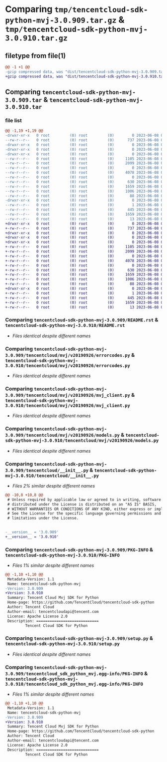 # Comparing `tmp/tencentcloud-sdk-python-mvj-3.0.909.tar.gz` & `tmp/tencentcloud-sdk-python-mvj-3.0.910.tar.gz`

## filetype from file(1)

```diff
@@ -1 +1 @@
-gzip compressed data, was "dist/tencentcloud-sdk-python-mvj-3.0.909.tar", last modified: Thu Jun  8 00:29:49 2023, max compression
+gzip compressed data, was "dist/tencentcloud-sdk-python-mvj-3.0.910.tar", last modified: Thu Jun  8 09:16:05 2023, max compression
```

## Comparing `tencentcloud-sdk-python-mvj-3.0.909.tar` & `tencentcloud-sdk-python-mvj-3.0.910.tar`

### file list

```diff
@@ -1,19 +1,19 @@
-drwxr-xr-x   0 root         (0) root         (0)        0 2023-06-08 00:29:49.000000 tencentcloud-sdk-python-mvj-3.0.909/
--rw-r--r--   0 root         (0) root         (0)      737 2023-06-08 00:29:49.000000 tencentcloud-sdk-python-mvj-3.0.909/README.rst
-drwxr-xr-x   0 root         (0) root         (0)        0 2023-06-08 00:29:49.000000 tencentcloud-sdk-python-mvj-3.0.909/tencentcloud/
-drwxr-xr-x   0 root         (0) root         (0)        0 2023-06-08 00:29:49.000000 tencentcloud-sdk-python-mvj-3.0.909/tencentcloud/mvj/
-drwxr-xr-x   0 root         (0) root         (0)        0 2023-06-08 00:29:49.000000 tencentcloud-sdk-python-mvj-3.0.909/tencentcloud/mvj/v20190926/
--rw-r--r--   0 root         (0) root         (0)     1105 2023-06-08 00:29:49.000000 tencentcloud-sdk-python-mvj-3.0.909/tencentcloud/mvj/v20190926/errorcodes.py
--rw-r--r--   0 root         (0) root         (0)     2099 2023-06-08 00:29:49.000000 tencentcloud-sdk-python-mvj-3.0.909/tencentcloud/mvj/v20190926/mvj_client.py
--rw-r--r--   0 root         (0) root         (0)        0 2023-06-08 00:29:49.000000 tencentcloud-sdk-python-mvj-3.0.909/tencentcloud/mvj/v20190926/__init__.py
--rw-r--r--   0 root         (0) root         (0)     4078 2023-06-08 00:29:49.000000 tencentcloud-sdk-python-mvj-3.0.909/tencentcloud/mvj/v20190926/models.py
--rw-r--r--   0 root         (0) root         (0)        0 2023-06-08 00:29:49.000000 tencentcloud-sdk-python-mvj-3.0.909/tencentcloud/mvj/__init__.py
--rw-r--r--   0 root         (0) root         (0)      630 2023-06-08 00:29:49.000000 tencentcloud-sdk-python-mvj-3.0.909/tencentcloud/__init__.py
--rw-r--r--   0 root         (0) root         (0)     1659 2023-06-08 00:29:49.000000 tencentcloud-sdk-python-mvj-3.0.909/PKG-INFO
--rw-r--r--   0 root         (0) root         (0)     1006 2023-06-08 00:29:49.000000 tencentcloud-sdk-python-mvj-3.0.909/setup.py
--rw-r--r--   0 root         (0) root         (0)       88 2023-06-08 00:29:49.000000 tencentcloud-sdk-python-mvj-3.0.909/setup.cfg
-drwxr-xr-x   0 root         (0) root         (0)        0 2023-06-08 00:29:49.000000 tencentcloud-sdk-python-mvj-3.0.909/tencentcloud_sdk_python_mvj.egg-info/
--rw-r--r--   0 root         (0) root         (0)        1 2023-06-08 00:29:49.000000 tencentcloud-sdk-python-mvj-3.0.909/tencentcloud_sdk_python_mvj.egg-info/dependency_links.txt
--rw-r--r--   0 root         (0) root         (0)      445 2023-06-08 00:29:49.000000 tencentcloud-sdk-python-mvj-3.0.909/tencentcloud_sdk_python_mvj.egg-info/SOURCES.txt
--rw-r--r--   0 root         (0) root         (0)     1659 2023-06-08 00:29:49.000000 tencentcloud-sdk-python-mvj-3.0.909/tencentcloud_sdk_python_mvj.egg-info/PKG-INFO
--rw-r--r--   0 root         (0) root         (0)       13 2023-06-08 00:29:49.000000 tencentcloud-sdk-python-mvj-3.0.909/tencentcloud_sdk_python_mvj.egg-info/top_level.txt
+drwxr-xr-x   0 root         (0) root         (0)        0 2023-06-08 09:16:05.000000 tencentcloud-sdk-python-mvj-3.0.910/
+-rw-r--r--   0 root         (0) root         (0)      737 2023-06-08 09:16:05.000000 tencentcloud-sdk-python-mvj-3.0.910/README.rst
+drwxr-xr-x   0 root         (0) root         (0)        0 2023-06-08 09:16:05.000000 tencentcloud-sdk-python-mvj-3.0.910/tencentcloud/
+drwxr-xr-x   0 root         (0) root         (0)        0 2023-06-08 09:16:05.000000 tencentcloud-sdk-python-mvj-3.0.910/tencentcloud/mvj/
+drwxr-xr-x   0 root         (0) root         (0)        0 2023-06-08 09:16:05.000000 tencentcloud-sdk-python-mvj-3.0.910/tencentcloud/mvj/v20190926/
+-rw-r--r--   0 root         (0) root         (0)     1105 2023-06-08 09:16:05.000000 tencentcloud-sdk-python-mvj-3.0.910/tencentcloud/mvj/v20190926/errorcodes.py
+-rw-r--r--   0 root         (0) root         (0)     2099 2023-06-08 09:16:05.000000 tencentcloud-sdk-python-mvj-3.0.910/tencentcloud/mvj/v20190926/mvj_client.py
+-rw-r--r--   0 root         (0) root         (0)        0 2023-06-08 09:16:05.000000 tencentcloud-sdk-python-mvj-3.0.910/tencentcloud/mvj/v20190926/__init__.py
+-rw-r--r--   0 root         (0) root         (0)     4078 2023-06-08 09:16:05.000000 tencentcloud-sdk-python-mvj-3.0.910/tencentcloud/mvj/v20190926/models.py
+-rw-r--r--   0 root         (0) root         (0)        0 2023-06-08 09:16:05.000000 tencentcloud-sdk-python-mvj-3.0.910/tencentcloud/mvj/__init__.py
+-rw-r--r--   0 root         (0) root         (0)      630 2023-06-08 09:16:05.000000 tencentcloud-sdk-python-mvj-3.0.910/tencentcloud/__init__.py
+-rw-r--r--   0 root         (0) root         (0)     1659 2023-06-08 09:16:05.000000 tencentcloud-sdk-python-mvj-3.0.910/PKG-INFO
+-rw-r--r--   0 root         (0) root         (0)     1006 2023-06-08 09:16:05.000000 tencentcloud-sdk-python-mvj-3.0.910/setup.py
+-rw-r--r--   0 root         (0) root         (0)       88 2023-06-08 09:16:05.000000 tencentcloud-sdk-python-mvj-3.0.910/setup.cfg
+drwxr-xr-x   0 root         (0) root         (0)        0 2023-06-08 09:16:05.000000 tencentcloud-sdk-python-mvj-3.0.910/tencentcloud_sdk_python_mvj.egg-info/
+-rw-r--r--   0 root         (0) root         (0)        1 2023-06-08 09:16:05.000000 tencentcloud-sdk-python-mvj-3.0.910/tencentcloud_sdk_python_mvj.egg-info/dependency_links.txt
+-rw-r--r--   0 root         (0) root         (0)      445 2023-06-08 09:16:05.000000 tencentcloud-sdk-python-mvj-3.0.910/tencentcloud_sdk_python_mvj.egg-info/SOURCES.txt
+-rw-r--r--   0 root         (0) root         (0)     1659 2023-06-08 09:16:05.000000 tencentcloud-sdk-python-mvj-3.0.910/tencentcloud_sdk_python_mvj.egg-info/PKG-INFO
+-rw-r--r--   0 root         (0) root         (0)       13 2023-06-08 09:16:05.000000 tencentcloud-sdk-python-mvj-3.0.910/tencentcloud_sdk_python_mvj.egg-info/top_level.txt
```

### Comparing `tencentcloud-sdk-python-mvj-3.0.909/README.rst` & `tencentcloud-sdk-python-mvj-3.0.910/README.rst`

 * *Files identical despite different names*

### Comparing `tencentcloud-sdk-python-mvj-3.0.909/tencentcloud/mvj/v20190926/errorcodes.py` & `tencentcloud-sdk-python-mvj-3.0.910/tencentcloud/mvj/v20190926/errorcodes.py`

 * *Files identical despite different names*

### Comparing `tencentcloud-sdk-python-mvj-3.0.909/tencentcloud/mvj/v20190926/mvj_client.py` & `tencentcloud-sdk-python-mvj-3.0.910/tencentcloud/mvj/v20190926/mvj_client.py`

 * *Files identical despite different names*

### Comparing `tencentcloud-sdk-python-mvj-3.0.909/tencentcloud/mvj/v20190926/models.py` & `tencentcloud-sdk-python-mvj-3.0.910/tencentcloud/mvj/v20190926/models.py`

 * *Files identical despite different names*

### Comparing `tencentcloud-sdk-python-mvj-3.0.909/tencentcloud/__init__.py` & `tencentcloud-sdk-python-mvj-3.0.910/tencentcloud/__init__.py`

 * *Files 2% similar despite different names*

```diff
@@ -10,8 +10,8 @@
 # Unless required by applicable law or agreed to in writing, software
 # distributed under the License is distributed on an "AS IS" BASIS,
 # WITHOUT WARRANTIES OR CONDITIONS OF ANY KIND, either express or implied.
 # See the License for the specific language governing permissions and
 # limitations under the License.
 
 
-__version__ = '3.0.909'
+__version__ = '3.0.910'
```

### Comparing `tencentcloud-sdk-python-mvj-3.0.909/PKG-INFO` & `tencentcloud-sdk-python-mvj-3.0.910/PKG-INFO`

 * *Files 1% similar despite different names*

```diff
@@ -1,10 +1,10 @@
 Metadata-Version: 1.1
 Name: tencentcloud-sdk-python-mvj
-Version: 3.0.909
+Version: 3.0.910
 Summary: Tencent Cloud Mvj SDK for Python
 Home-page: https://github.com/TencentCloud/tencentcloud-sdk-python
 Author: Tencent Cloud
 Author-email: tencentcloudapi@tencent.com
 License: Apache License 2.0
 Description: ============================
         Tencent Cloud SDK for Python
```

### Comparing `tencentcloud-sdk-python-mvj-3.0.909/setup.py` & `tencentcloud-sdk-python-mvj-3.0.910/setup.py`

 * *Files identical despite different names*

### Comparing `tencentcloud-sdk-python-mvj-3.0.909/tencentcloud_sdk_python_mvj.egg-info/PKG-INFO` & `tencentcloud-sdk-python-mvj-3.0.910/tencentcloud_sdk_python_mvj.egg-info/PKG-INFO`

 * *Files 1% similar despite different names*

```diff
@@ -1,10 +1,10 @@
 Metadata-Version: 1.1
 Name: tencentcloud-sdk-python-mvj
-Version: 3.0.909
+Version: 3.0.910
 Summary: Tencent Cloud Mvj SDK for Python
 Home-page: https://github.com/TencentCloud/tencentcloud-sdk-python
 Author: Tencent Cloud
 Author-email: tencentcloudapi@tencent.com
 License: Apache License 2.0
 Description: ============================
         Tencent Cloud SDK for Python
```

